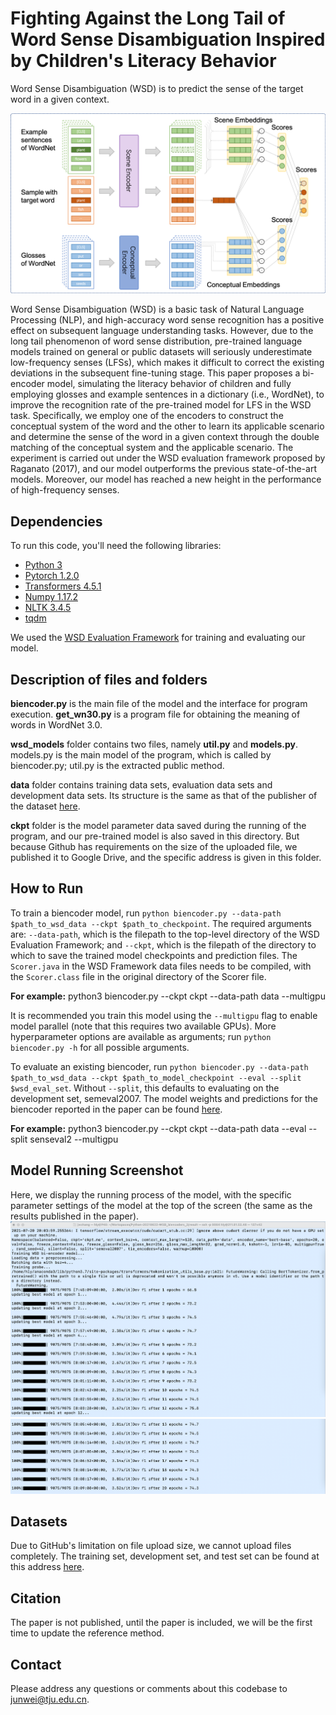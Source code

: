 # Fighting Against the Long Tail of Word Sense Disambiguation Inspired by Children's Literacy Behavior

Word Sense Disambiguation (WSD) is to predict the sense of the target word in a given context.


![模型结构图](https://github.com/yboys0504/wsd/blob/main/model.png)

Word Sense Disambiguation (WSD) is a basic task of Natural Language Processing (NLP), and high-accuracy word sense recognition has a positive effect on subsequent language understanding tasks. However, due to the long tail phenomenon of word sense distribution, pre-trained language models trained on general or public datasets will seriously underestimate low-frequency senses (LFSs), which makes it difficult to correct the existing deviations in the subsequent fine-tuning stage. This paper proposes a bi-encoder model, simulating the literacy behavior of children and fully employing glosses and example sentences in a dictionary (i.e., WordNet), to improve the recognition rate of the pre-trained model for LFS in the WSD task. Specifically, we employ one of the encoders to construct the conceptual system of the word and the other to learn its applicable scenario and determine the sense of the word in a given context through the double matching of the conceptual system and the applicable scenario. The experiment is carried out under the WSD evaluation framework proposed by Raganato (2017), and our model outperforms the previous state-of-the-art models. Moreover, our model has reached a new height in the performance of high-frequency senses.



## Dependencies 
To run this code, you'll need the following libraries:
* [Python 3](https://www.python.org/)
* [Pytorch 1.2.0](https://pytorch.org/)
* [Transformers 4.5.1](https://github.com/huggingface/transformers)
* [Numpy 1.17.2](https://numpy.org/)
* [NLTK 3.4.5](https://www.nltk.org/)
* [tqdm](https://tqdm.github.io/)

We used the [WSD Evaluation Framework](http://lcl.uniroma1.it/wsdeval/) for training and evaluating our model.



## Description of files and folders
<b>biencoder.py</b> is the main file of the model and the interface for program execution.
<b>get_wn30.py</b> is a program file for obtaining the meaning of words in WordNet 3.0.

<b>wsd_models</b> folder contains two files, namely <b>util.py</b> and <b>models.py</b>. models.py is the main model of the program, which is called by biencoder.py; util.py is the extracted public method.

<b>data</b> folder contains training data sets, evaluation data sets and development data sets. Its structure is the same as that of the publisher of the dataset [here](http://lcl.uniroma1.it/wsdeval/home).

<b>ckpt</b> folder is the model parameter data saved during the running of the program, and our pre-trained model is also saved in this directory. But because Github has requirements on the size of the uploaded file, we published it to Google Drive, and the specific address is given in this folder.



## How to Run 
To train a biencoder model, run `python biencoder.py --data-path $path_to_wsd_data --ckpt $path_to_checkpoint`. The required arguments are: `--data-path`, which is the filepath to the top-level directory of the WSD Evaluation Framework; and `--ckpt`, which is the filepath of the directory to which to save the trained model checkpoints and prediction files. The `Scorer.java` in the WSD Framework data files needs to be compiled, with the `Scorer.class` file in the original directory of the Scorer file.

<b>For example:</b> python3 biencoder.py --ckpt ckpt --data-path data --multigpu



It is recommended you train this model using the `--multigpu` flag to enable model parallel (note that this requires two available GPUs). More hyperparameter options are available as arguments; run `python biencoder.py -h` for all possible arguments.

To evaluate an existing biencoder, run `python biencoder.py --data-path $path_to_wsd_data --ckpt $path_to_model_checkpoint --eval --split $wsd_eval_set`. Without `--split`, this defaults to evaluating on the development set, semeval2007. The model weights and predictions for the biencoder reported in the paper can be found [here](https://drive.google.com/file/d/1NZX_eMHQfRHhJnoJwEx2GnbnYIQepIQj).

<b>For example:</b> python3 biencoder.py --ckpt ckpt --data-path data --eval --split senseval2 --multigpu



## Model Running Screenshot
Here, we display the running process of the model, with the specific parameter settings of the model at the top of the screen (the same as the results published in the paper).
![模型运行截屏](https://github.com/yboys0504/wsd/blob/main/a1.png)
![模型运行截屏](https://github.com/yboys0504/wsd/blob/main/a2.png)



## Datasets
Due to GitHub's limitation on file upload size, we cannot upload files completely.
The training set, development set, and test set can be found at this address [here](http://lcl.uniroma1.it/wsdeval/home).



## Citation
The paper is not published, until the paper is included, we will be the first time to update the reference method.



## Contact
Please address any questions or comments about this codebase to junwei@tju.edu.cn.

